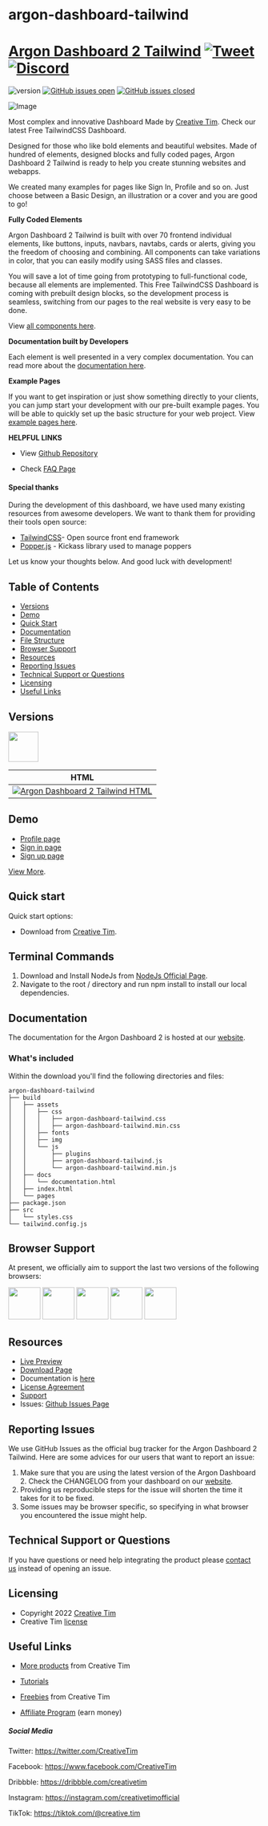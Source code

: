 # argon-dashboard-tailwind


# [Argon Dashboard 2 Tailwind](http://demos.creative-tim.com/argon-dashboard-tailwind/pages/dashboard.html?ref=readme-sudt) [![Tweet](https://img.shields.io/twitter/url/http/shields.io.svg?style=social&logo=twitter)](https://twitter.com/intent/tweet?url=https://www.creative-tim.com/product/argon-dashboard-tailwind&text=Check%20Soft%20UI%20Dashboard%20Tailwind%20made%20by%20@CreativeTim%20#webdesign%20#dashboard%20#softdesign%20#html%20https://www.creative-tim.com/product/argon-dashboard-tailwind) [![Discord](https://badgen.net/badge/icon/discord?icon=discord&label)](https://discord.gg/FhCJCaHdQa)

![version](https://img.shields.io/badge/version-1.0.4-blue.svg) [![GitHub issues open](https://img.shields.io/github/issues/creativetimofficial/argon-dashboard-tailwind.svg)](https://github.com/creativetimofficial/argon-dashboard-tailwind/issues?q=is%3Aopen+is%3Aissue) [![GitHub issues closed](https://img.shields.io/github/issues-closed-raw/creativetimofficial/argon-dashboard-tailwind.svg)](https://github.com/creativetimofficial/argon-dashboard-tailwind/issues?q=is%3Aissue+is%3Aclosed)

![Image](https://raw.githubusercontent.com/creativetimofficial/public-assets/master/argon-dashboard/argon-dashboard-tailwind.jpg)

Most complex and innovative Dashboard Made by [Creative Tim](https://creative-tim.com/). Check our latest Free TailwindCSS Dashboard.

Designed for those who like bold elements and beautiful websites. Made of hundred of elements, designed blocks and fully coded pages, Argon Dashboard 2 Tailwind is ready to help you create stunning websites and webapps.

We created many examples for pages like Sign In, Profile and so on. Just choose between a Basic Design, an illustration or a cover and you are good to go!

**Fully Coded Elements**

Argon Dashboard 2 Tailwind is built with over 70 frontend individual elements, like buttons, inputs, navbars, navtabs, cards or alerts, giving you the freedom of choosing and combining. All components can take variations in color, that you can easily modify using SASS files and classes.

You will save a lot of time going from prototyping to full-functional code, because all elements are implemented.
This Free TailwindCSS Dashboard is coming with prebuilt design blocks, so the development process is seamless,
switching from our pages to the real website is very easy to be done.

View [all components here](https://www.creative-tim.com/learning-lab/tailwind/html/alert/argon-dashboard/?ref=readme-sudt).

**Documentation built by Developers**

Each element is well presented in a very complex documentation.
You can read more about the <a href="https://www.creative-tim.com/learning-lab/tailwind/html/quick-start/argon-dashboard/?ref=readme-sudt" target="_blank">documentation here</a>.

**Example Pages**

If you want to get inspiration or just show something directly to your clients,
you can jump start your development with our pre-built example pages. You will be able
to quickly set up the basic structure for your web project.
View <a href="https://demos.creative-tim.com/argon-dashboard-tailwind/pages/dashboard.html" target="_blank">example pages here</a>.

**HELPFUL LINKS**

- View <a href="https://github.com/creativetimofficial/argon-dashboard-tailwind" target="_blank">Github Repository</a>

- Check <a href="https://www.creative-tim.com/faq" target="_blank">FAQ Page</a>

#### Special thanks
During the development of this dashboard, we have used many existing resources from awesome developers. We want to thank them for providing their tools open source:
- [TailwindCSS](https://tailwindcss.com/)- Open source front end framework
- [Popper.js](https://popper.js.org/) - Kickass library used to manage poppers

Let us know your thoughts below. And good luck with development!

## Table of Contents

* [Versions](#versions)
* [Demo](#demo)
* [Quick Start](#quick-start)
* [Documentation](#documentation)
* [File Structure](#file-structure)
* [Browser Support](#browser-support)
* [Resources](#resources)
* [Reporting Issues](#reporting-issues)
* [Technical Support or Questions](#technical-support-or-questions)
* [Licensing](#licensing)
* [Useful Links](#useful-links)

## Versions

[<img src="https://s3.amazonaws.com/creativetim_bucket/github/html.png" width="60" height="60" />](https://www.creative-tim.com/product/argon-dashboard-tailwind?ref=readme-sudt)

| HTML |
| --- |
| [![Argon Dashboard 2 Tailwind HTML](https://raw.githubusercontent.com/creativetimofficial/public-assets/master/argon-dashboard/argon-dashboard-tailwind.jpg)](http://demos.creative-tim.com/argon-dashboard-tailwind/pages/dashboard.html?ref=readme-sudt)

## Demo

- [Profile page](http://demos.creative-tim.com/argon-dashboard-tailwind/pages/profile.html?ref=readme-sudt)
- [Sign in page](http://demos.creative-tim.com/argon-dashboard-tailwind/pages/sign-in.html?ref=readme-sudt)
- [Sign up page](https://demos.creative-tim.com/argon-dashboard-tailwind/pages/sign-up.html?ref=readme-sudt)

[View More](https://demos.creative-tim.com/argon-dashboard-tailwind/pages/dashboard.html?ref=readme-sudt).

## Quick start

Quick start options:

- Download from [Creative Tim](https://www.creative-tim.com/product/argon-dashboard-tailwind?ref=readme-sudt).

## Terminal Commands

1. Download and Install NodeJs from [NodeJs Official Page](https://nodejs.org/en/download/).
2. Navigate to the root / directory and run npm install to install our local dependencies.

## Documentation
The documentation for the Argon Dashboard 2 is hosted at our [website](https://www.creative-tim.com/learning-lab/tailwind/html/quick-start/argon-dashboard/?ref=readme-sudt).

### What's included

Within the download you'll find the following directories and files:

```
argon-dashboard-tailwind
├── build
│   ├── assets
│   │   ├── css
│   │   │   ├── argon-dashboard-tailwind.css
│   │   │   ├── argon-dashboard-tailwind.min.css
│   │   ├── fonts
│   │   ├── img
│   │   └── js
│   │       ├── plugins
│   │       ├── argon-dashboard-tailwind.js
│   │       └── argon-dashboard-tailwind.min.js
│   ├── docs
│   │   └── documentation.html
│   ├── index.html
│   └── pages
├── package.json
├── src
│   └── styles.css
└── tailwind.config.js

```

## Browser Support

At present, we officially aim to support the last two versions of the following browsers:

<img src="https://s3.amazonaws.com/creativetim_bucket/github/browser/chrome.png" width="64" height="64"> <img src="https://s3.amazonaws.com/creativetim_bucket/github/browser/firefox.png" width="64" height="64"> <img src="https://s3.amazonaws.com/creativetim_bucket/github/browser/edge.png" width="64" height="64"> <img src="https://s3.amazonaws.com/creativetim_bucket/github/browser/safari.png" width="64" height="64"> <img src="https://s3.amazonaws.com/creativetim_bucket/github/browser/opera.png" width="64" height="64">

## Resources
- [Live Preview](https://demos.creative-tim.com/argon-dashboard-tailwind/pages/dashboard.html?ref=readme-sudt)
- [Download Page](https://www.creative-tim.com/product/argon-dashboard-tailwind?ref=readme-sudt)
- Documentation is [here](https://www.creative-tim.com/learning-lab/tailwind/html/quick-start/argon-dashboard/?ref=readme-sudt)
- [License Agreement](https://www.creative-tim.com/license?ref=readme-sudt)
- [Support](https://www.creative-tim.com/contact-us?ref=readme-sudt)
- Issues: [Github Issues Page](https://github.com/creativetimofficial/argon-dashboard-tailwind/issues)

## Reporting Issues
We use GitHub Issues as the official bug tracker for the Argon Dashboard 2 Tailwind. Here are some advices for our users that want to report an issue:

1. Make sure that you are using the latest version of the Argon Dashboard 2. Check the CHANGELOG from your dashboard on our [website](https://www.creative-tim.com/product/argon-dashboard-tailwind?ref=readme-sudt).
2. Providing us reproducible steps for the issue will shorten the time it takes for it to be fixed.
3. Some issues may be browser specific, so specifying in what browser you encountered the issue might help.

## Technical Support or Questions

If you have questions or need help integrating the product please [contact us](https://www.creative-tim.com/contact-us?ref=readme-sudt) instead of opening an issue.

## Licensing

- Copyright 2022 [Creative Tim](https://www.creative-tim.com?ref=readme-sudt)
- Creative Tim [license](https://www.creative-tim.com/license?ref=readme-sudt)

## Useful Links

- [More products](https://www.creative-tim.com/templates?ref=readme-sudt) from Creative Tim

- [Tutorials](https://www.youtube.com/channel/UCVyTG4sCw-rOvB9oHkzZD1w)

- [Freebies](https://www.creative-tim.com/bootstrap-themes/free?ref=readme-sudt) from Creative Tim

- [Affiliate Program](https://www.creative-tim.com/affiliates/new?ref=readme-sudt) (earn money)

##### Social Media

Twitter: <https://twitter.com/CreativeTim>

Facebook: <https://www.facebook.com/CreativeTim>

Dribbble: <https://dribbble.com/creativetim>

Instagram: <https://instagram.com/creativetimofficial>

TikTok: <https://tiktok.com/@creative.tim>
